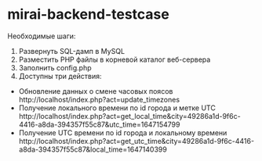 # mirai-backend-testcase

Необходимые шаги:
1. Развернуть SQL-дамп в MySQL
2. Разместить PHP файлы в корневой каталог веб-сервера
3. Заполнить config.php
4. Доступны три действия:
- Обновление данных о смене часовых поясов http://localhost/index.php?act=update_timezones
- Получение локального времени по id города и метке UTC http://localhost/index.php?act=get_local_time&city=49286a1d-9f6c-4416-a8da-394357f55c87&utc_time=1647154799
- Получение UTC времени по id города и локальному времени http://localhost/index.php?act=get_utc_time&city=49286a1d-9f6c-4416-a8da-394357f55c87&local_time=1647140399

